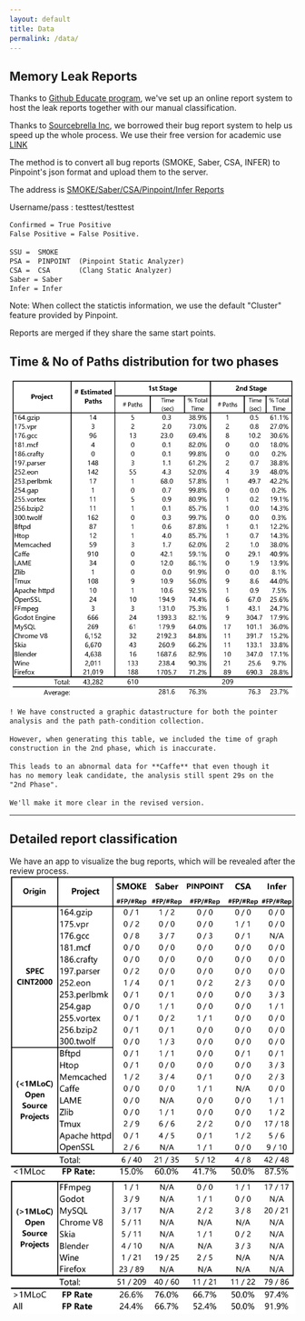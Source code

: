```yaml
---
layout: default
title: Data
permalink: /data/
---
```



## Memory Leak Reports

Thanks to [Github Educate program](https://www.awseducate.com/), we've set up an online report system to host the leak reports together with our manual classification. 

Thanks to [Sourcebrella Inc](https://www.sourcebrella.com/), we borrowed their bug report system to help us speed up the whole process. 
We use their free version for academic use [LINK](https://www.sourcebrella.com/online-showcase) 

The method is to convert all bug reports (SMOKE, Saber, CSA, INFER) to Pinpoint's json format and upload them to the server. 

The address is [SMOKE/Saber/CSA/Pinpoint/Infer Reports](http://18.237.84.207:40080/online_report)

Username/pass :  testtest/testtest 

```
Confirmed = True Positive
False Positive = False Positive.

SSU =  SMOKE  
PSA =  PINPOINT  (Pinpoint Static Analyzer) 
CSA =  CSA       (Clang Static Analyzer)
Saber = Saber
Infer = Infer 

```

Note: When collect the statictis information, we use the default "Cluster" feature provided by Pinpoint. 

Reports are merged if they share the same start points. 



## Time & No of Paths distribution for two phases
![Two Stage Data](/assets/images/twostage_data.png)

```wrap
! We have constructed a graphic datastructure for both the pointer 
analysis and the path path-condition collection. 

However, when generating this table, we included the time of graph 
construction in the 2nd phase, which is inaccurate. 

This leads to an abnormal data for **Caffe** that even though it 
has no memory leak candidate, the analysis still spent 29s on the 
"2nd Phase". 

We'll make it more clear in the revised version. 
```

*********************************************


## Detailed report classification

We have an app to visualize the bug reports, which will be revealed after the review process.  
![Quality Data](/assets/images/quality_data.png)